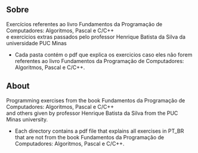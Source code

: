 
<!-- ABOUT THE PROJECT -->
## Sobre

Exercícios referentes ao livro Fundamentos da Programação de Computadores: Algoritmos, Pascal e C/C++  
e exercicios extras passados pelo professor Henrique Batista da Silva da universidade PUC Minas 

* Cada pasta contém o pdf que explica os exercicios caso eles não forem referentes ao livro Fundamentos da Programação de Computadores: Algoritmos, Pascal e C/C++.

<!-- ABOUT THE PROJECT -->
## About

Programming exercises from the book Fundamentos da Programação de Computadores: Algoritmos, Pascal e C/C++  
and others given by professor Henrique Batista da Silva from the PUC Minas university. 

* Each directory contains a pdf file that explains all exercises in PT_BR that are not from the book Fundamentos da Programação de Computadores: Algoritmos, Pascal e C/C++.


